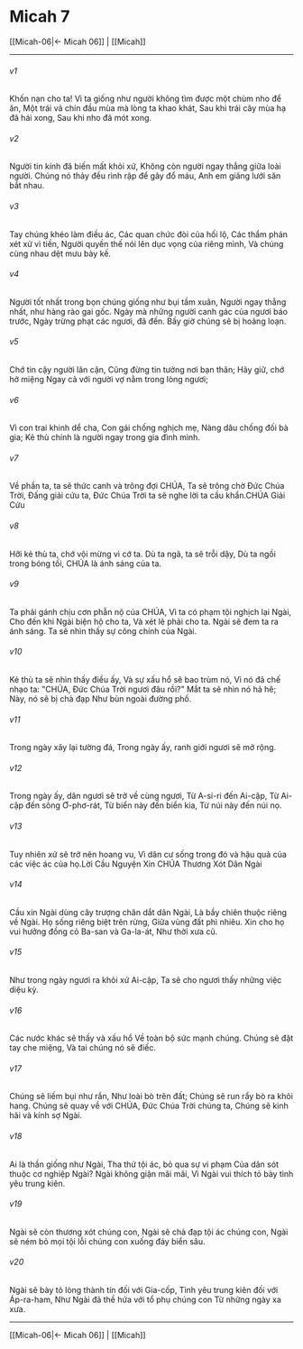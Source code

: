 # Micah 7

[[Micah-06|← Micah 06]] | [[Micah]]
***



###### v1 
Khốn nạn cho ta! Vì ta giống như người không tìm được một chùm nho để ăn, Một trái vả chín đầu mùa mà lòng ta khao khát, Sau khi trái cây mùa hạ đã hái xong, Sau khi nho đã mót xong. 

###### v2 
Người tin kính đã biến mất khỏi xứ, Không còn người ngay thẳng giữa loài người. Chúng nó thảy đều rình rập để gây đổ máu, Anh em giăng lưới săn bắt nhau. 

###### v3 
Tay chúng khéo làm điều ác, Các quan chức đòi của hối lộ, Các thẩm phán xét xử vì tiền, Người quyền thế nói lên dục vọng của riêng mình, Và chúng cùng nhau dệt mưu bày kế. 

###### v4 
Người tốt nhất trong bọn chúng giống như bụi tầm xuân, Người ngay thẳng nhất, như hàng rào gai gốc. Ngày mà những người canh gác của ngươi báo trước, Ngày trừng phạt các ngươi, đã đến. Bấy giờ chúng sẽ bị hoảng loạn. 

###### v5 
Chớ tin cậy người lân cận, Cũng đừng tin tưởng nơi bạn thân; Hãy giữ, chớ hở miệng Ngay cả với người vợ nằm trong lòng ngươi; 

###### v6 
Vì con trai khinh dể cha, Con gái chống nghịch mẹ, Nàng dâu chống đối bà gia; Kẻ thù chính là người ngay trong gia đình mình. 

###### v7 
Về phần ta, ta sẽ thức canh và trông đợi CHÚA, Ta sẽ trông chờ Đức Chúa Trời, Đấng giải cứu ta, Đức Chúa Trời ta sẽ nghe lời ta cầu khẩn.CHÚA Giải Cứu 

###### v8 
Hỡi kẻ thù ta, chớ vội mừng vì cớ ta. Dù ta ngã, ta sẽ trỗi dậy, Dù ta ngồi trong bóng tối, CHÚA là ánh sáng của ta. 

###### v9 
Ta phải gánh chịu cơn phẫn nộ của CHÚA, Vì ta có phạm tội nghịch lại Ngài, Cho đến khi Ngài biện hộ cho ta, Và xét lẽ phải cho ta. Ngài sẽ đem ta ra ánh sáng. Ta sẽ nhìn thấy sự công chính của Ngài. 

###### v10 
Kẻ thù ta sẽ nhìn thấy điều ấy, Và sự xấu hổ sẽ bao trùm nó, Vì nó đã chế nhạo ta: "CHÚA, Đức Chúa Trời ngươi đâu rồi?" Mắt ta sẽ nhìn nó hả hê; Này, nó sẽ bị chà đạp Như bùn ngoài đường phố. 

###### v11 
Trong ngày xây lại tường đá, Trong ngày ấy, ranh giới ngươi sẽ mở rộng. 

###### v12 
Trong ngày ấy, dân ngươi sẽ trở về cùng ngươi, Từ A-si-ri đến Ai-cập, Từ Ai-cập đến sông Ơ-phơ-rát, Từ biển này đến biển kia, Từ núi này đến núi nọ. 

###### v13 
Tuy nhiên xứ sẽ trở nên hoang vu, Vì dân cư sống trong đó và hậu quả của các việc ác của họ.Lời Cầu Nguyện Xin CHÚA Thương Xót Dân Ngài 

###### v14 
Cầu xin Ngài dùng cây trượng chăn dắt dân Ngài, Là bầy chiên thuộc riêng về Ngài. Họ sống riêng biệt trên rừng, Giữa vùng đất phì nhiêu. Xin cho họ vui hưởng đồng cỏ Ba-san và Ga-la-át, Như thời xưa cũ. 

###### v15 
Như trong ngày ngươi ra khỏi xứ Ai-cập, Ta sẽ cho ngươi thấy những việc diệu kỳ. 

###### v16 
Các nước khác sẽ thấy và xấu hổ Về toàn bộ sức mạnh chúng. Chúng sẽ đặt tay che miệng, Và tai chúng nó sẽ điếc. 

###### v17 
Chúng sẽ liếm bụi như rắn, Như loài bò trên đất; Chúng sẽ run rẩy bò ra khỏi hang. Chúng sẽ quay về với CHÚA, Đức Chúa Trời chúng ta, Chúng sẽ kinh hãi và kính sợ Ngài. 

###### v18 
Ai là thần giống như Ngài, Tha thứ tội ác, bỏ qua sự vi phạm Của dân sót thuộc cơ nghiệp Ngài? Ngài không giận mãi mãi, Vì Ngài vui thích tỏ bày tình yêu trung kiên. 

###### v19 
Ngài sẽ còn thương xót chúng con, Ngài sẽ chà đạp tội ác chúng con, Ngài sẽ ném bỏ mọi tội lỗi chúng con xuống đáy biển sâu. 

###### v20 
Ngài sẽ bày tỏ lòng thành tín đối với Gia-cốp, Tình yêu trung kiên đối với Áp-ra-ham, Như Ngài đã thề hứa với tổ phụ chúng con Từ những ngày xa xưa.

***
[[Micah-06|← Micah 06]] | [[Micah]]

